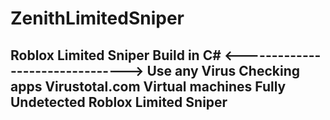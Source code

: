 # ZenithLimitedSniper
Roblox Limited Sniper Build in C# 
  <-------------------------------->
      Use any Virus Checking apps 
      Virustotal.com
      Virtual machines 
      Fully Undetected Roblox Limited Sniper 
---------------------------------------
